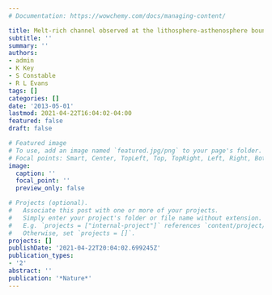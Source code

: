 ```yaml
---
# Documentation: https://wowchemy.com/docs/managing-content/

title: Melt-rich channel observed at the lithosphere-asthenosphere boundary
subtitle: ''
summary: ''
authors:
- admin
- K Key
- S Constable
- R L Evans
tags: []
categories: []
date: '2013-05-01'
lastmod: 2021-04-22T16:04:02-04:00
featured: false
draft: false

# Featured image
# To use, add an image named `featured.jpg/png` to your page's folder.
# Focal points: Smart, Center, TopLeft, Top, TopRight, Left, Right, BottomLeft, Bottom, BottomRight.
image:
  caption: ''
  focal_point: ''
  preview_only: false

# Projects (optional).
#   Associate this post with one or more of your projects.
#   Simply enter your project's folder or file name without extension.
#   E.g. `projects = ["internal-project"]` references `content/project/deep-learning/index.md`.
#   Otherwise, set `projects = []`.
projects: []
publishDate: '2021-04-22T20:04:02.699245Z'
publication_types:
- '2'
abstract: ''
publication: '*Nature*'
---
```

